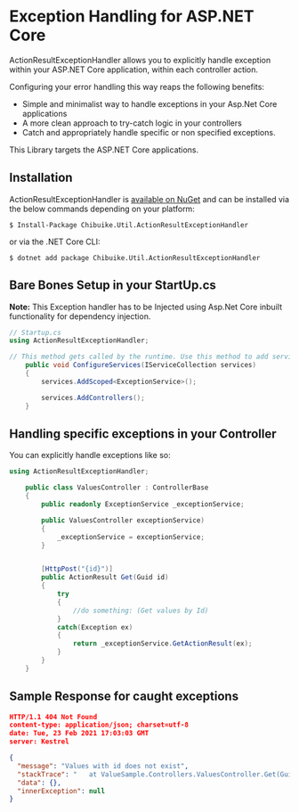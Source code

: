 ﻿# Exception Handling for ASP.NET Core

ActionResultExceptionHandler allows you to explicitly handle exception within your ASP.NET Core application, within each controller action.

Configuring your error handling this way reaps the following benefits:

- Simple and minimalist way to handle exceptions in your Asp.Net Core applications
- A more clean approach to try-catch logic in your controllers
- Catch and appropriately handle specific or non specified exceptions.

This Library targets the ASP.NET Core applications.

## Installation

ActionResultExceptionHandler is [available on NuGet](https://www.nuget.org/packages/Chibuike.Util.ActionResultExceptionHandler/) and can be installed via the below commands depending on your platform:

```
$ Install-Package Chibuike.Util.ActionResultExceptionHandler
```
or via the .NET Core CLI:

```
$ dotnet add package Chibuike.Util.ActionResultExceptionHandler
```

## Bare Bones Setup in your StartUp.cs

**Note:** This Exception handler has to be Injected using Asp.Net Core inbuilt functionality for dependency injection.

```csharp
// Startup.cs
using ActionResultExceptionHandler;

// This method gets called by the runtime. Use this method to add services to the container.
    public void ConfigureServices(IServiceCollection services)
    {
        services.AddScoped<ExceptionService>();

        services.AddControllers();
    }
```


## Handling specific exceptions in your Controller

You can explicitly handle exceptions like so:

```csharp
using ActionResultExceptionHandler;

    public class ValuesController : ControllerBase
    {
        public readonly ExceptionService _exceptionService;

        public ValuesController exceptionService)
        {
            _exceptionService = exceptionService;
        }


        [HttpPost("{id}")]
        public ActionResult Get(Guid id)
        {  
            try
            {
                //do something: (Get values by Id)
            }
            catch(Exception ex)
            {
                return _exceptionService.GetActionResult(ex);
            }
        }
    }
```


## Sample Response for caught exceptions
```json
HTTP/1.1 404 Not Found
content-type: application/json; charset=utf-8 
date: Tue, 23 Feb 2021 17:03:03 GMT 
server: Kestrel

{
  "message": "Values with id does not exist",
  "stackTrace": "   at ValueSample.Controllers.ValuesController.Get(Guid id) in C:\\Users\\Chibuike\\source\\repos\\ValueSample\\Controllers\\ValuesController.cs:line 63",
  "data": {},
  "innerException": null
}
```
